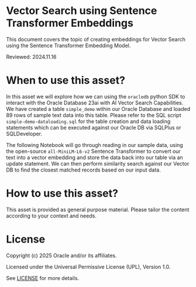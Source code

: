 # Vector Search using Sentence Transformer Embeddings
 
This document covers the topic of creating embeddings for Vector Search using the Sentence Transformer Embedding Model.

Reviewed: 2024.11.16
 

# When to use this asset?

In this asset we will explore how we can using the `oracledb` python SDK to interact with the Oracle Database 23ai with AI Vector Search Capabilities. We have created a table `simple_demo` within our Oracle Database and loaded 89 rows of sample text data into this table. Please refer to the SQL script `simple-demo-dataloading.sql` for the table creation and data loading statements which can be executed against our Oracle DB via SQLPlus or SQLDeveloper.

The following Notebook will go through reading in our sample data, using the open-source `all-MiniLM-L6-v2` Sentence Transformer to convert our text into a vector embedding and store the data back into our table via an update statement. We can then perform similarity search against our Vector DB to find the closest matched records based on our input data.


# How to use this asset?

This asset is provided as general purpose material. Please tailor the content according to your context and needs.


# License
 
Copyright (c) 2025 Oracle and/or its affiliates.
 
Licensed under the Universal Permissive License (UPL), Version 1.0.
 
See [LICENSE](https://github.com/oracle-devrel/technology-engineering/blob/main/LICENSE) for more details.

